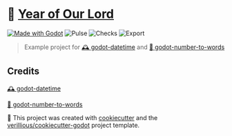 # :scroll: [Year of Our Lord](verillious.github.io/yol)
[![Made with Godot](https://img.shields.io/badge/Made%20with-Godot-478CBF?style=flat&logo=godot%20engine&logoColor=white)](https://godotengine.org)
![Pulse](https://img.shields.io/github/commit-activity/m/verillious/yol)
![Checks](https://github.com/verillious/yol/actions/workflows/godot-tests.yml/badge.svg)
![Export](https://github.com/verillious/yol/actions/workflows/godot-export.yml/badge.svg)

> Example project for [:mantelpiece_clock: godot-datetime](https://github.com/verillious/godot-datetime) and [:scroll: godot-number-to-words](https://github.com/verillious/godot-number-to-words)

Credits
-------

[:mantelpiece_clock: godot-datetime](https://github.com/verillious/godot-datetime)

[:scroll: godot-number-to-words](https://github.com/verillious/godot-number-to-words)

:cookie: This project was created with [cookiecutter](https://github.com/audreyr/cookiecutter) and the [verillious/cookiecutter-godot](https://github.com/verillious/cookiecutter-godot) project template.
